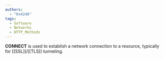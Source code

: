```yaml
---
authors: 
  - "0x4248"
tags:
  - Software
  - Networks
  - HTTP_Methods
---
```

**CONNECT** is used to establish a network connection to a resource, typically for [[SSL]]/[[TLS]] tunneling.